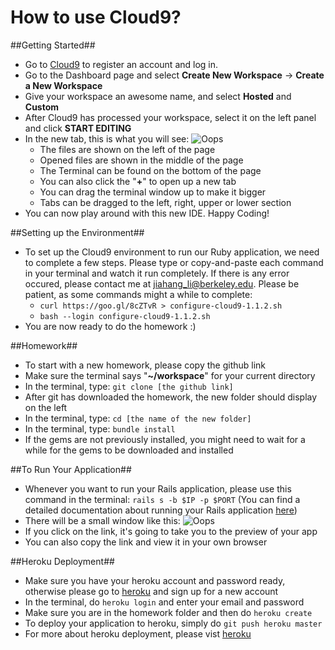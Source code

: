 How to use Cloud9?
==================

##Getting Started##

* Go to [Cloud9](http://c9.io) to register an account and log in.
* Go to the Dashboard page and select **Create New Workspace** -> **Create a New Workspace**
* Give your workspace an awesome name, and select **Hosted** and **Custom**
* After Cloud9 has processed your workspace, select it on the left panel and click **START EDITING**
* In the new tab, this is what you will see: ![Oops](http://i60.tinypic.com/2djs5s1.jpg)
  * The files are shown on the left of the page
  * Opened files are shown in the middle of the page
  * The Terminal can be found on the bottom of the page
  * You can also click the "**+**" to open up a new tab
  * You can drag the terminal window up to make it bigger
  * Tabs can be dragged to the left, right, upper or lower section
* You can now play around with this new IDE. Happy Coding!

##Setting up the Environment##

* To set up the Cloud9 environment to run our Ruby application, we need to complete a few steps. Please type or copy-and-paste each command in your terminal and watch it run completely. If there is any error occured, please contact me at [jiahang_li@berkeley.edu](mailto:jiahang_li@berkeley.edu). Please be patient, as some commands might a while to complete:
  * ```curl https://goo.gl/8cZTvR > configure-cloud9-1.1.2.sh```
  * ```bash --login configure-cloud9-1.1.2.sh```
* You are now ready to do the homework :)

##Homework##

* To start with a new homework, please copy the github link
* Make sure the terminal says "**~/workspace**" for your current directory
* In the terminal, type: ```git clone [the github link]```
* After git has downloaded the homework, the new folder should display on the left
* In the terminal, type: ```cd [the name of the new folder]```
* In the terminal, type: ```bundle install```
* If the gems are not previously installed, you might need to wait for a while for the gems to be downloaded and installed

##To Run Your Application##

* Whenever you want to run your Rails application, please use this command in the terminal: ```rails s -b $IP -p $PORT``` (You can find a detailed documentation about running your Rails application [here](https://docs.c9.io/v1.0/docs/running-a-rails-app))
* There will be a small window like this: ![Oops](http://s24.postimg.org/b6hzkiz83/2015_07_07_10_33_45.png)
* If you click on the link, it's going to take you to the preview of your app
* You can also copy the link and view it in your own browser

##Heroku Deployment##

* Make sure you have your heroku account and password ready, otherwise please go to [heroku](https://signup.heroku.com/www-header) and sign up for a new account
* In the terminal, do ```heroku login``` and enter your email and password
* Make sure you are in the homework folder and then do ```heroku create```
* To deploy your application to heroku, simply do ```git push heroku master```
* For more about heroku deployment, please vist [heroku](https://devcenter.heroku.com/articles/getting-started-with-ruby#deploy-the-app)
